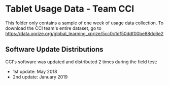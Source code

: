 # Tablet Usage Data - Team CCI

This folder only contains a sample of one week of usage data collection. To download the CCI 
team's entire dataset, go to https://data.xprize.org/global_learning_xprize/5cc0c1df50ddf00be88dc6e2

## Software Update Distributions

CCI's software was updated and distributed 2 times during the field test:
 * 1st update: May 2018
 * 2nd update: January 2019
